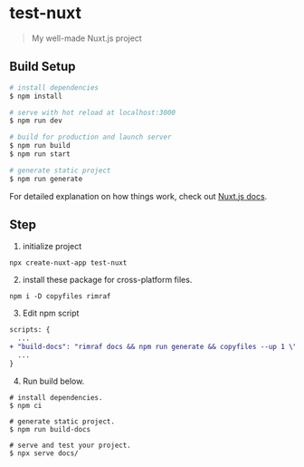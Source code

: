 # test-nuxt

> My well-made Nuxt.js project

## Build Setup

``` bash
# install dependencies
$ npm install

# serve with hot reload at localhost:3000
$ npm run dev

# build for production and launch server
$ npm run build
$ npm run start

# generate static project
$ npm run generate
```

For detailed explanation on how things work, check out [Nuxt.js docs](https://nuxtjs.org).
 
## Step
1. initialize project
```
npx create-nuxt-app test-nuxt
```
2. install these package for cross-platform files.
```
npm i -D copyfiles rimraf
```
3. Edit npm script

```diff
scripts: {
  ...
+ "build-docs": "rimraf docs && npm run generate && copyfiles --up 1 \"dist/**/*\" \"docs/\"",
  ...
}

```
4. Run build below.
```
# install dependencies.
$ npm ci

# generate static project.
$ npm run build-docs

# serve and test your project.
$ npx serve docs/
```

